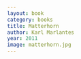```yaml
---
layout: book
category: books
title: Matterhorn
author: Karl Marlantes
year: 2011
image: matterhorn.jpg
---
```

